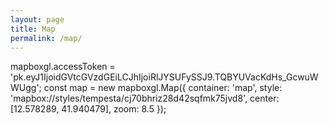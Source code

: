 ```yaml
---
layout: page
title: Map
permalink: /map/
---
```


<div id='map'></div>
<script src='https://api.tiles.mapbox.com/mapbox-gl-js/v0.53.0/mapbox-gl.js'></script>
mapboxgl.accessToken = 'pk.eyJ1IjoidGVtcGVzdGEiLCJhIjoiRlJYSUFySSJ9.TQBYUVacKdHs_GcwuWWUgg';
const map = new mapboxgl.Map({
  container: 'map',
  style: 'mapbox://styles/tempesta/cj70bhriz28d42sqfmk75jvd8',
  center: [12.578289, 41.940479],
  zoom: 8.5
});
</script>

